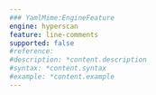```yaml
---
### YamlMime:EngineFeature
engine: hyperscan
feature: line-comments
supported: false
#reference: 
#description: *content.description
#syntax: *content.syntax
#example: *content.example
---
```

